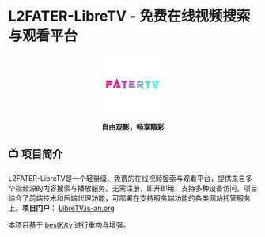 # L2FATER-LibreTV - 免费在线视频搜索与观看平台

<div align="center">
  <img src="image/logo.png" alt="L2FATER-LibreTVLogo" width="120">
  <br>
  <p><strong>自由观影，畅享精彩</strong></p>
</div>

## 📺 项目简介

L2FATER-LibreTV是一个轻量级、免费的在线视频搜索与观看平台，提供来自多个视频源的内容搜索与播放服务。无需注册，即开即用，支持多种设备访问。项目结合了前端技术和后端代理功能，可部署在支持服务端功能的各类网站托管服务上。**项目门户**： [LibreTV.is-an.org](https://LibreTV.is-an.org)

本项目基于 [bestK/tv](https://github.com/bestK/tv) 进行重构与增强。

